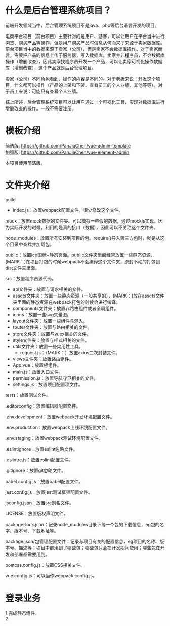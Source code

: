 # 什么是后台管理系统项目？
前端开发领域当中，后台管理系统项目不是java、php等后台语言开发的项目。

电商平台项目（前台项目）主要针对的是用户、游客，可以让用户在平台当中进行浏览、购买产品等操作。但是用户购买产品时信息从何而来？来源于卖家数据库。  
前台项目当中的数据来源于卖家（公司），但是卖家不会数据库操作。对于卖家而言，需要把产品的信息上传于服务器，写入数据库。卖家并非程序员，不会数据库操作（增删改查），因此卖家找程序员开发一个产品，可以让卖家可视化操作数据库（增删改查），这个产品就是后台管理项目。

卖家（公司）不同角色看到、操作的内容是不同的。对于老板来说：开发这个项目，什么都可以操作（产品的上架和下架、查看员工的个人业绩、其他等等）。对于员工来说：可能只有查看个人业绩。

综上所述，后台管理系统项目可以让用户通过一个可视化工具，实现对数据库进行增删改查的操作。一般不需要注册。


# 模板介绍
简洁版: <https://github.com/PanJiaChen/vue-admin-template>  
加强版: <https://github.com/PanJiaChen/vue-element-admin>  

本项目使用简洁版。  


# 文件夹介绍
build  
- index.js：放置webpack配置文件。很少修改这个文件。

mock：放置mock数据的文件夹。可以模拟一些假的数据，通过mockjs实现。因为实际开发的时候，利用的是真的接口（数据），因此可以不关注这个文件夹。

node_modules：放置所有安装到项目的包。require()导入第三方包时，就是从这个目录中查找并加载包。  

public：放置ico图标+静态页面。public文件夹里面经常放置一些静态资源，(MARK：)在项目打包的时候webpack不会编译这个文件夹，原封不动的打包到dist文件夹里面。

src：放置程序员源代码。  
- api文件夹：放置与请求相关的文件。  
- assets文件夹：放置一些静态资源（一般共享的），(MARK：)放在assets文件夹里面的静态资源在webpack打包的时候会进行编译。  
- components文件夹：放置非路由组件或者全局组件。  
- icons：放置一些svg矢量图。  
- layout文件夹：放置一些组件与混入。  
- router文件夹：放置与路由相关的文件。  
- store文件夹：放置与vuex相关的文件。  
- style文件夹：放置与样式相关的文件。  
- utils文件夹：放置一些实用性工具。  
    - request.js：（MARK：）放置axios二次封装文件。  
- views文件夹：放置路由组件。  
- App.vue：放置根组件。
- main.js：放置入口文件。
- permission.js：放置导航守卫相关的文件。
- settings.js：放置项目配置项文件。

tests：放置测试文件。

.editorconfig：放置编辑器配置文件。

.env.development：放置webpack开发环境配置文件。

.env.production：放置webpack上线环境配置文件。 

.env.staging：放置webpack测试环境配置文件。

.eslintignore：放置eslint忽略文件。

.eslintrc.js：放置eslint配置文件。

.gitignore：放置git忽略文件。

babel.config.js：放置babel配置文件。

jest.config.js：放置jest测试框架配置文件。

jsconfig.json：放置src别名文件。

LICENSE：放置版权声明文件。  

package-lock.json：记录node_modules目录下每一个包的下载信息，eg包的名字、版本号、下载地址等。  

package.json/包管理配置文件：记录与项目有关的配置信息，eg项目的名称、版本号、描述等；项目中都用到了哪些包；哪些包只会在开发期间使用；哪些包在开发和部署都需要用到。  

postcss.config.js：放置CSS相关文件。

vue.config.js：可以当作webpack.config.js。


# 登录业务
1.完成静态组件。  
2.
